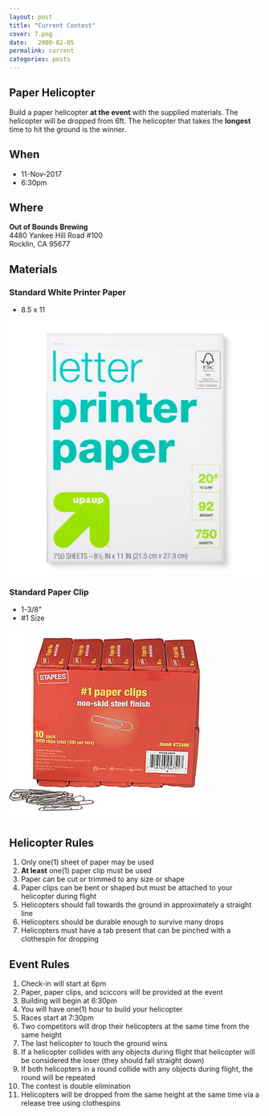 ```yaml
---
layout: post
title: "Current Contest"
cover: 7.png
date:   2000-02-05
permalink: current
categories: posts
---
```


## Paper Helicopter

Build a paper helicopter **at the event** with the supplied materials. The helicopter will be dropped from 6ft. The helicopter that takes the **longest** time to hit the ground is the winner.

## When

 * 11-Nov-2017
 * 6:30pm

## Where

**Out of Bounds Brewing**<br>
4480 Yankee Hill Road #100<br>
Rocklin, CA 95677<br>

## Materials

### Standard White Printer Paper

  - 8.5 x 11

  ![Paper](https://raw.githubusercontent.com/EngiGames/engigames.github.io/master/event_pics/05_PaperHelicopter/paper.jpg "Paper")

### Standard Paper Clip

  - 1-3/8"
  - #1 Size

![Clip](https://raw.githubusercontent.com/EngiGames/engigames.github.io/master/event_pics/05_PaperHelicopter/clip.jpg "Clip")

## Helicopter Rules

 1. Only one(1) sheet of paper may be used
 2. **At least** one(1) paper clip must be used
 3. Paper can be cut or trimmed to any size or shape
 4. Paper clips can be bent or shaped but must be attached to your helicopter during flight
 5. Helicopters should fall towards the ground in approximately a straight line
 6. Helicopters should be durable enough to survive many drops
 7. Helicopters must have a tab present that can be pinched with a clothespin for dropping
 

## Event Rules

 1. Check-in will start at 6pm
 2. Paper, paper clips, and sciccors will be provided at the event
 3. Building will begin at 6:30pm
 4. You will have one(1) hour to build your helicopter
 5. Races start at 7:30pm
 6. Two competitors will drop their helicopters at the same time from the same height
 7. The last helicopter to touch the ground wins
 8. If a helicopter collides with any objects during flight that helicopter will be considered the loser (they should fall straight down)
 9. If both helicopters in a round collide with any objects during flight, the round will be repeated
 10. The contest is double elimination
 11. Helicopters will be dropped from the same height at the same time via a release tree using clothespins

